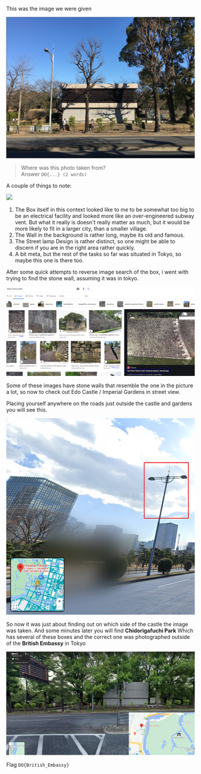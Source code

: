 This was the image we were given 

![a](https://github.com/Bibben/digitaloverdose/blob/2bc85ba3688181a3ebc4ea89a66dac198f70b5f5/OSINT/challenge7.PNG)

> Where was this photo taken from?    
Answer `DO{...} (2 words)`

A couple of things to note:

![](https://github.com/Bibben/digitaloverdose/blob/2bc85ba3688181a3ebc4ea89a66dac198f70b5f5/OSINT/Interestingstuff.jpg)

1. The Box itself in this context looked like to me to be somewhat too big to be an electrical facility and looked more like an over-engineered subway vent. But what it really is doesn't really matter as much, but it would be more likely to fit in a larger city, than a smaller village.
2. The Wall in the background is rather long, maybe its old and famous.
3. The Street lamp Design is rather distinct, so one might be able to discern if you are in the right area rather quickly.
4. A bit meta, but the rest of the tasks so far was situated in Tokyo, so maybe this one is there too.

After some quick attempts to reverse image search of the box, i went with trying to find the stone wall, assuming it was in tokyo.

![](https://github.com/Bibben/digitaloverdose/blob/2bc85ba3688181a3ebc4ea89a66dac198f70b5f5/OSINT/Interestingstuff2.png)

Some of these images have stone walls that resemble the one in the picture a lot, so now to check out Edo Castle / Imperial Gardens in street view.

Placing yourself anywhere on the roads just outside the castle and gardens you will see this.

![](https://github.com/Bibben/digitaloverdose/blob/2bc85ba3688181a3ebc4ea89a66dac198f70b5f5/OSINT/Interestingstuff3.png)

So now it was just about finding out on which side of the castle the image was taken.
And some minutes later you will find **Chidorigafuchi Park** Which has several of these boxes and the correct one was photographed outside of the **British Embassy** in Tokyo

![](https://github.com/Bibben/digitaloverdose/blob/2bc85ba3688181a3ebc4ea89a66dac198f70b5f5/OSINT/Interestingstuff4.png)

Flag `DO{British_Embassy}`
